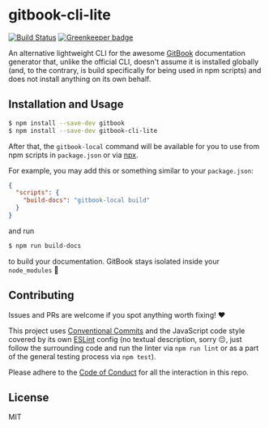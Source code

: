 # gitbook-cli-lite

[![Build Status][travis-badge]][travis-url]
[![Greenkeeper badge][greenkeeper-badge]][greenkeeper-url]

An alternative lightweight CLI for the awesome [GitBook][] documentation
generator that, unlike the official CLI, doesn't assume it is installed
globally (and, to the contrary, is build specifically for being used in npm
scripts) and does not install anything on its own behalf.

## Installation and Usage

```sh
$ npm install --save-dev gitbook
$ npm install --save-dev gitbook-cli-lite
```

After that, the `gitbook-local` command will be available for you to use from
npm scripts in `package.json` or via [npx][].

For example, you may add this or something similar to your `package.json`:

```json
{
  "scripts": {
    "build-docs": "gitbook-local build"
  }
}
```

and run

```sh
$ npm run build-docs
```

to build your documentation. GitBook stays isolated inside your `node_modules`
🎉

## Contributing

Issues and PRs are welcome if you spot anything worth fixing! ❤️

This project uses [Conventional Commits][] and the JavaScript code style
covered by its own [ESLint][] config (no textual description, sorry 😔, just
follow the surrounding code and run the linter via `npm run lint` or as a part
of the general testing process via `npm test`).

Please adhere to the [Code of Conduct](CODE_OF_CONDUCT.md) for all the
interaction in this repo.

## License

MIT

[travis-badge]: https://travis-ci.org/aqrln/gitbook-cli-lite.svg?branch=master
[travis-url]: https://travis-ci.org/aqrln/gitbook-cli-lite
[greenkeeper-badge]: https://badges.greenkeeper.io/aqrln/gitbook-cli-lite.svg
[greenkeeper-url]: https://greenkeeper.io/
[conduct-badge]: https://img.shields.io/badge/code%20of%20conduct-contributor%20covenant-brightgreen.svg
[GitBook]: https://github.com/GitbookIO/gitbook
[npx]: https://github.com/zkat/npx
[Conventional Commits]: https://conventionalcommits.org/
[ESLint]: https://github.com/eslint/eslint
